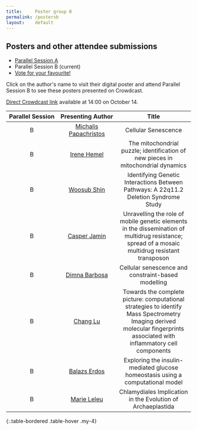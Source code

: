 ```yaml
---
title:     Poster group B
permalink: /postersb
layout:    default
---
```


<h2 class="mb-4">Posters and other attendee submissions</h2>

<nav class="my-4">
  <ul class="pagination pagination-lg">
    <li class="page-item"><a class="page-link" href="/bytemal-2020/postersa">Parallel Session A</a></li>
    <li class="page-item active">
      <span class="page-link">
        Parallel Session B
          <span class="sr-only">(current)</span>
      </span>
    </li>
    <li class="page-item"><a class="page-link" href="/bytemal-2020/postersVote">Vote for your favourite!</a></li>
  </ul>
</nav>


Click on the author's name to visit their digital poster and attend Parallel Session B to see these posters presented on Crowdcast. 

<a href="https://www.crowdcast.io/e/bytemal-2020/5">Direct Crowdcast link</a> available at 14:00 on October 14. 

  
| Parallel&nbsp;Session | Presenting&nbsp;Author | Title |
|:-:|:-:|:-:|
| B | <a href="/bytemal-2020/postersb">Michalis Papachristos</a> | Cellular Senescence |
| B | <a href="/bytemal-2020/irenehemel">Irene Hemel</a> | The mitochondrial puzzle; identification of new pieces in mitochondrial dynamics |
| B | <a href="/bytemal-2020/postersb">Woosub Shin</a> | Identifying Genetic Interactions Between Pathways: A 22q11.2 Deletion Syndrome Study |
| B | <a href="/bytemal-2020/casperjamin">Casper Jamin</a> | Unravelling the role of mobile genetic elements in the dissemination of multidrug resistance; spread of a mosaic multidrug resistant transposon |
| B | <a href="/bytemal-2020/postersb">Dimna Barbosa</a> | Cellular senescence and constraint-based modelling |
| B | <a href="/bytemal-2020/changlu">Chang Lu</a> | Towards the complete picture: computational strategies to identify Mass Spectrometry Imaging derived molecular fingerprints associated with inflammatory cell components |
| B | <a href="/bytemal-2020/balazserdos">Balazs Erdos</a> | Exploring the insulin-mediated glucose homeostasis using a computational model |
| B | <a href="/bytemal-2020/marieleleu">Marie Leleu</a> | Chlamydiales Implication in the Evolution of Archaeplastida |
{:.table-bordered .table-hover .my-4}



